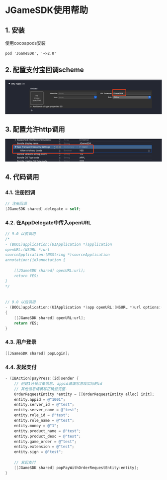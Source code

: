 # JGameSDK使用帮助

## 1. 安装

使用cocoapods安装

`pod 'JGameSDK', '~>2.0'`



## 2. 配置支付宝回调scheme

![image-20190816164450341](README.assets/image-20190816164450341.png)



## 3. 配置允许http调用

![image-20190816164613580](README.assets/image-20190816164613580.png)



## 4. 代码调用

### 4.1. 注册回调

```objective-c
// 注册回调
[JGameSDK shared].delegate = self;
```

### 4.2. 在AppDelegate中传入openURL

```objective-c
// 9.0 以前调用
/*
- (BOOL)application:(UIApplication *)application
openURL:(NSURL *)url
sourceApplication:(NSString *)sourceApplication
annotation:(id)annotation {

    [[JGameSDK shared] openURL:url];
    return YES;
}
*/


// 9.0 以后调用
- (BOOL)application:(UIApplication *)app openURL:(NSURL *)url options:(NSDictionary<NSString*, id> *)options
{
    [[JGameSDK shared] openURL:url];
    return YES;
}
```

### 4.3. 用户登录

```objective-c
[[JGameSDK shared] popLogin];
```
### 4.4. 发起支付

```objective-c
- (IBAction)payPress:(id)sender {
    // 创建1分钱订单信息. appid请填写游戏实际的id
    // 其他信息请填写正确且完整.
    OrderRequestEntity *entity = [[OrderRequestEntity alloc] init];
    entity.appid = @"1001";
    entity.server_id = @"test";
    entity.server_name = @"test";
    entity.role_id = @"test";
    entity.role_name = @"test";
    entity.money = @"1";
    entity.product_name = @"test";
    entity.product_desc = @"test";
    entity.game_order = @"test";
    entity.extension = @"test";
    entity.sign = @"test";

    // 发起支付
    [[JGameSDK shared] popPayWithOrderRequestEntity:entity];
}
```
